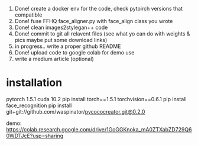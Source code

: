 1. Done! create a docker env for the code, check pytoirch versions that compatible
2. Done! fuse FFHQ face_aligner.py with face_align class you wrote
3. Done! clean images2stylegan++ code
4. Done! commit to git all relavent files (see what yo can do with weights & pics maybe put some download links)
5. in progress.. write a proper github README
6. Done! upload code to google colab for demo use
7. write a medium article (optional)

# installation
pytorch 1.5.1 cuda 10.2
pip install torch==1.5.1 torchvision==0.6.1
pip install face_recognition
pip install git+git://github.com/waspinator/pycococreator.git@0.2.0

demo: https://colab.research.google.com/drive/1GoGGKnoka_mA0ZTXabZD729Q60WDTJcE?usp=sharing

